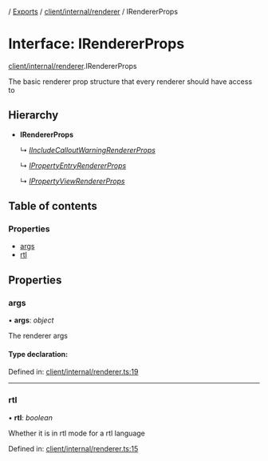 [](../README.md) / [Exports](../modules.md) / [client/internal/renderer](../modules/client_internal_renderer.md) / IRendererProps

# Interface: IRendererProps

[client/internal/renderer](../modules/client_internal_renderer.md).IRendererProps

The basic renderer prop structure that
every renderer should have access to

## Hierarchy

* **IRendererProps**

  ↳ [*IIncludeCalloutWarningRendererProps*](client_internal_components_includecalloutwarning.iincludecalloutwarningrendererprops.md)

  ↳ [*IPropertyEntryRendererProps*](client_internal_components_propertyentry.ipropertyentryrendererprops.md)

  ↳ [*IPropertyViewRendererProps*](client_internal_components_propertyview.ipropertyviewrendererprops.md)

## Table of contents

### Properties

- [args](client_internal_renderer.irendererprops.md#args)
- [rtl](client_internal_renderer.irendererprops.md#rtl)

## Properties

### args

• **args**: *object*

The renderer args

#### Type declaration:

Defined in: [client/internal/renderer.ts:19](https://github.com/onzag/itemize/blob/0569bdf2/client/internal/renderer.ts#L19)

___

### rtl

• **rtl**: *boolean*

Whether it is in rtl mode for a rtl language

Defined in: [client/internal/renderer.ts:15](https://github.com/onzag/itemize/blob/0569bdf2/client/internal/renderer.ts#L15)

